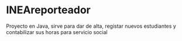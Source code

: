 # INEAreporteador
Proyecto en Java, sirve para dar de alta, registar nuevos estudiantes y contabilizar sus horas para servicio social 
